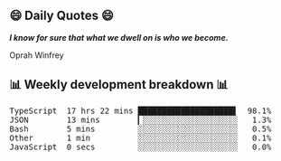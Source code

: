 ## 😄 Daily Quotes 😄

_**I know for sure that what we dwell on is who we become.**_

Oprah Winfrey



## 📊 Weekly development breakdown 📊

<pre>TypeScript  17 hrs 22 mins ████████████████████▌  98.1%
JSON        13 mins        ▎░░░░░░░░░░░░░░░░░░░░   1.3%
Bash        5 mins         ░░░░░░░░░░░░░░░░░░░░░   0.5%
Other       1 min          ░░░░░░░░░░░░░░░░░░░░░   0.1%
JavaScript  0 secs         ░░░░░░░░░░░░░░░░░░░░░   0.0%</pre>